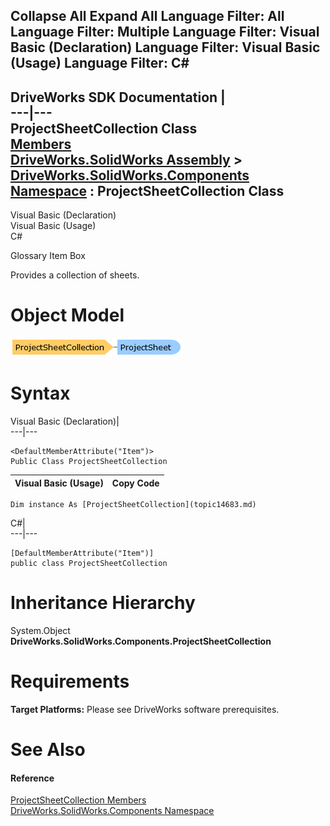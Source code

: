 Collapse All Expand All Language Filter: All  Language Filter: Multiple  Language Filter: Visual Basic (Declaration) Language Filter: Visual Basic (Usage) Language Filter: C#  
---  
DriveWorks SDK Documentation  |   
---|---  
ProjectSheetCollection Class   
[Members](topic14684.md)   
[DriveWorks.SolidWorks Assembly](topic13342.md) > [DriveWorks.SolidWorks.Components Namespace](topic13925.md) : ProjectSheetCollection Class  
---  
  
Visual Basic (Declaration)    
Visual Basic (Usage)    
C# 

Glossary Item Box

Provides a collection of sheets. 

# Object Model

![](dotnetdiagramimages/image826.png)

# Syntax

Visual Basic (Declaration)|   
---|---  
      
    
    <DefaultMemberAttribute("Item")>
    Public Class ProjectSheetCollection   
  
Visual Basic (Usage)| Copy Code  
---|---  
      
    
    Dim instance As [ProjectSheetCollection](topic14683.md)  
  
C#|   
---|---  
      
    
    [DefaultMemberAttribute("Item")]
    public class ProjectSheetCollection   
  
# Inheritance Hierarchy

System.Object  
**DriveWorks.SolidWorks.Components.ProjectSheetCollection**  


# Requirements

**Target Platforms:** Please see DriveWorks software prerequisites.

# See Also

#### Reference

[ProjectSheetCollection Members](topic14684.md)   
[DriveWorks.SolidWorks.Components Namespace](topic13925.md)


